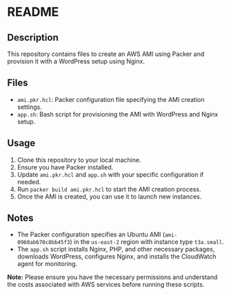 # README

## Description

This repository contains files to create an AWS AMI using Packer and provision it with a WordPress setup using Nginx.

## Files

- `ami.pkr.hcl`: Packer configuration file specifying the AMI creation settings.
- `app.sh`: Bash script for provisioning the AMI with WordPress and Nginx setup.

## Usage

1. Clone this repository to your local machine.
2. Ensure you have Packer installed.
3. Update `ami.pkr.hcl` and `app.sh` with your specific configuration if needed.
4. Run `packer build ami.pkr.hcl` to start the AMI creation process.
5. Once the AMI is created, you can use it to launch new instances.

## Notes

- The Packer configuration specifies an Ubuntu AMI (`ami-0960ab670c8bb45f3`) in the `us-east-2` region with instance type `t3a.small`.
- The `app.sh` script installs Nginx, PHP, and other necessary packages, downloads WordPress, configures Nginx, and installs the CloudWatch agent for monitoring.

**Note:** Please ensure you have the necessary permissions and understand the costs associated with AWS services before running these scripts.
